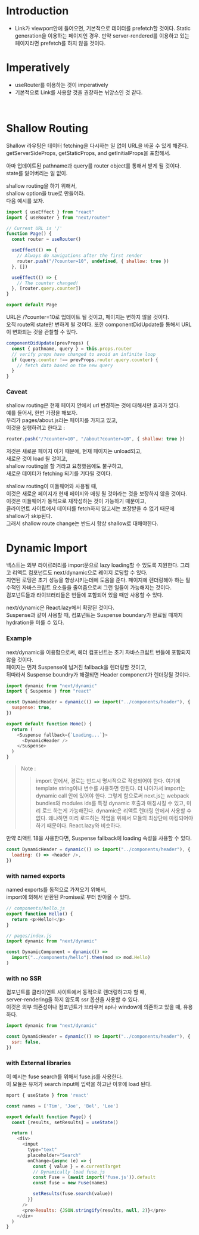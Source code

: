 # Introduction

- Link가 viewport안에 들어오면, 기본적으로 데이터를 prefetch할 것이다. Static generation을 이용하는 페이지인 경우. 만약 server-rendered를 이용하고 있는 페이지라면 prefetch를 하지 않을 것이다.

# Imperatively

- useRouter를 이용하는 것이 imperatively
- 기본적으로 Link를 사용할 것을 권장하는 뉘앙스인 것 같다.

<br>

# Shallow Routing

Shallow 라우팅은 데이터 fetching을 다시하는 일 없이 URL을 바꿀 수 있게 해준다.  
getServerSideProps, getStaticProps, and getInitialProps을 포함해서.

아마 업데이트된 pathname과 query를 router object를 통해서 받게 될 것이다.  
state를 잃어버리는 일 없이.

shallow routing을 하기 위해서,  
shallow option을 true로 만들어라.  
다음 예시를 보자.

```javascript
import { useEffect } from "react"
import { useRouter } from "next/router"

// Current URL is '/'
function Page() {
  const router = useRouter()

  useEffect(() => {
    // Always do navigations after the first render
    router.push("/?counter=10", undefined, { shallow: true })
  }, [])

  useEffect(() => {
    // The counter changed!
  }, [router.query.counter])
}

export default Page
```

URL은 /?counter=10로 업데이트 될 것이고, 페이지는 변하지 않을 것이다.  
오직 route의 state만 변하게 될 것이다.
또한 componentDidUpdate를 통해서 URL이 변화되는 것을 관찰할 수 있다.

```javascript
componentDidUpdate(prevProps) {
  const { pathname, query } = this.props.router
  // verify props have changed to avoid an infinite loop
  if (query.counter !== prevProps.router.query.counter) {
    // fetch data based on the new query
  }
}
```

### Caveat

shallow routing은 현재 페이지 안에서 url 변경하는 것에 대해서만 효과가 있다.  
예를 들어서, 한번 가정을 해보자.  
우리가 pages/about.js라는 페이지를 가지고 있고,  
이것을 실행하려고 한다고 :

```javascript
router.push("/?counter=10", "/about?counter=10", { shallow: true })
```

저것은 새로운 페이지 이기 때문에, 현재 페이지는 unload되고,  
새로운 것이 load 될 것이고,  
shallow routing을 할 거라고 요청했음에도 불구하고,  
새로운 데이터가 fetching 되기를 기다릴 것이다.

shallow routing이 미들웨어와 사용될 때,  
이것은 새로운 페이지가 현재 페이지와 매칭 될 것이라는 것을 보장하지 않을 것이다.  
이것은 미들웨어가 동적으로 재작성하는 것이 가능하기 때문이고,  
클라이언트 사이트에서 데이터를 fetch하지 않고서는 보장받을 수 없기 때문에  
shallow가 skip된다.  
그래서 shallow route change는 반드시 항상 shallow로 대해야한다.

# Dynamic Import

넥스트는 외부 라이르러리를 import문으로 lazy loading할 수 있도록 지원한다. 그리고 리액트 컴포넌트도 next/dynamic으로 레이지 로딩할 수 있다.  
지연된 로딩은 초기 성능을 향상시키는데에 도움을 준다. 페이지에 렌더링해야 하는 필수적인 자바스크립트 요소들을 줄여줌으로써 그런 일들이 가능해지는 것이다.  
컴포넌트들과 라이브러리들은 번들에 포함되어 있을 때만 사용할 수 있다.

next/dynamic은 React.lazy에서 확장된 것이다.  
Suspense과 같이 사용할 때, 컴포넌트는 Suspense boundary가 완료될 때까지 hydration을 미룰 수 있다.

### Example

next/dynamic을 이용함으로써, 헤더 컴포넌트는 초기 자바스크립트 번들에 포함되지 않을 것이다.  
페이지는 먼저 Suspense에 넘겨진 fallback을 렌더링할 것이고,  
뒤따라서 Suspense boundry가 해결되면 Header component가 렌더링될 것이다.

```javascript
import dynamic from "next/dynamic"
import { Suspense } from "react"

const DynamicHeader = dynamic(() => import("../components/header"), {
  suspense: true,
})

export default function Home() {
  return (
    <Suspense fallback={`Loading...`}>
      <DynamicHeader />
    </Suspense>
  )
}
```

> Note :
>
> > import 안에서, 경로는 반드시 명시적으로 작성되어야 한다. 여기에 template string이나 변수를 사용하면 안된다. 더 나아가서 import는 dynamic call 안에 있어야 한다. 그렇게 함으로써 next.js는 webpack bundles와 modules ids를 특정 dynamic 호출과 매칭시킬 수 있고, 미리 로드 하는게 가능해진다. dynamic은 리액트 렌더링 안에서 사용할 수 없다. 왜냐하면 미리 로드하는 작업을 위해서 모듈의 최상단에 마킹되어야 하기 때문이다. React.lazy와 비슷하다.

만약 리액트 18을 사용한다면, Suspense fallback에 loading 속성을 사용할 수 있다.

```javascript
const DynamicHeader = dynamic(() => import("../components/header"), {
  loading: () => <header />,
})
```

### with named exports

named exports를 동적으로 가져오기 위해서,  
import에 의해서 반환된 Promise로 부터 받아올 수 있다.

```javascript
// components/hello.js
export function Hello() {
  return <p>Hello!</p>
}

// pages/index.js
import dynamic from "next/dynamic"

const DynamicComponent = dynamic(() =>
  import("../components/hello").then(mod => mod.Hello)
)
```

### with no SSR

컴포넌트를 클라이언트 사이트에서 동적으로 렌더링하고자 할 때,  
server-rendering을 하지 않도록 ssr 옵션을 사용할 수 있다.  
이것은 외부 의존성이나 컴포넌트가 브라우저 api나 window에 의존하고 있을 때, 유용하다.

```javascript
import dynamic from "next/dynamic"

const DynamicHeader = dynamic(() => import("../components/header"), {
  ssr: false,
})
```

### with External libraries

이 예시는 fuse search를 위해서 fuse.js를 사용한다.  
이 모듈은 유저가 search input에 입력을 하고난 이후에 load 된다.

```javascript
mport { useState } from 'react'

const names = ['Tim', 'Joe', 'Bel', 'Lee']

export default function Page() {
  const [results, setResults] = useState()

  return (
    <div>
      <input
        type="text"
        placeholder="Search"
        onChange={async (e) => {
          const { value } = e.currentTarget
          // Dynamically load fuse.js
          const Fuse = (await import('fuse.js')).default
          const fuse = new Fuse(names)

          setResults(fuse.search(value))
        }}
      />
      <pre>Results: {JSON.stringify(results, null, 2)}</pre>
    </div>
  )
}
```
